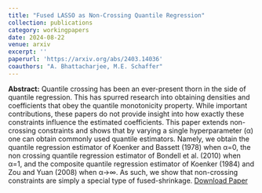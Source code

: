 ```yaml
---
title: "Fused LASSO as Non-Crossing Quantile Regression"
collection: publications
category: workingpapers
date: 2024-08-22
venue: arxiv
excerpt: ''
paperurl: 'https://arxiv.org/abs/2403.14036'
coauthors: "A. Bhattacharjee, M.E. Schaffer"
---
```

**Abstract:** Quantile crossing has been an ever-present thorn in the side of quantile regression. This has spurred research into obtaining densities and coefficients that obey the quantile monotonicity property. While important contributions, these papers do not provide insight into how exactly these constraints influence the estimated coefficients. This paper extends non-crossing constraints and shows that by varying a single hyperparameter (α) one can obtain commonly used quantile estimators. Namely, we obtain the quantile regression estimator of Koenker and Bassett (1978) when α=0, the non crossing quantile regression estimator of Bondell et al. (2010) when α=1, and the composite quantile regression estimator of Koenker (1984) and Zou and Yuan (2008) when α→∞. As such, we show that non-crossing constraints are simply a special type of fused-shrinkage. 
[Download Paper](https://arxiv.org/abs/2403.14036)

